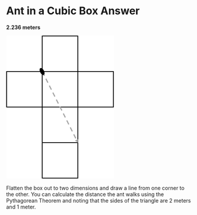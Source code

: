 # Ant in a Cubic Box Answer

**2.236 meters**

![Ant in a Cubic Box](pictures/ant_cubic_box.png)  

Flatten the box out to two dimensions and draw a line from one corner to the 
other. You can calculate the distance the ant walks using the Pythagorean 
Theorem and noting that the sides of the triangle are 2 meters and 1 meter.
